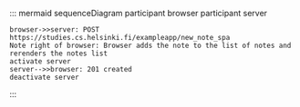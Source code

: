 ::: mermaid
sequenceDiagram
    participant browser
    participant server 

    browser->>server: POST https://studies.cs.helsinki.fi/exampleapp/new_note_spa
    Note right of browser: Browser adds the note to the list of notes and rerenders the notes list
    activate server
    server-->>browser: 201 created
    deactivate server

:::